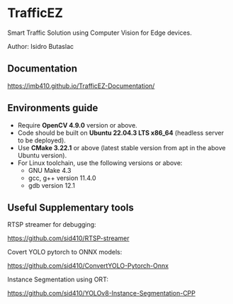 # TrafficEZ

Smart Traffic Solution using Computer Vision for Edge devices.

Author: Isidro Butaslac

## Documentation

<https://imb410.github.io/TrafficEZ-Documentation/>

## Environments guide

- Require **OpenCV 4.9.0** version or above.
- Code should be built on **Ubuntu 22.04.3 LTS x86_64** (headless server to be deployed).
- Use **CMake 3.22.1** or above (latest stable version from apt in the above Ubuntu version).
- For Linux toolchain, use the following versions or above:
  - GNU Make 4.3
  - gcc, g++ version 11.4.0
  - gdb version 12.1

## Useful Supplementary tools

RTSP streamer for debugging:

<https://github.com/sid410/RTSP-streamer>

Covert YOLO pytorch to ONNX models:

<https://github.com/sid410/ConvertYOLO-Pytorch-Onnx>

Instance Segmentation using ORT:

<https://github.com/sid410/YOLOv8-Instance-Segmentation-CPP>
